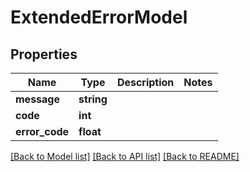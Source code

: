 # ExtendedErrorModel

## Properties
Name | Type | Description | Notes
------------ | ------------- | ------------- | -------------
**message** | **string** |  | 
**code** | **int** |  | 
**error_code** | **float** |  | 

[[Back to Model list]](../README.md#documentation-for-models) [[Back to API list]](../README.md#documentation-for-api-endpoints) [[Back to README]](../README.md)



